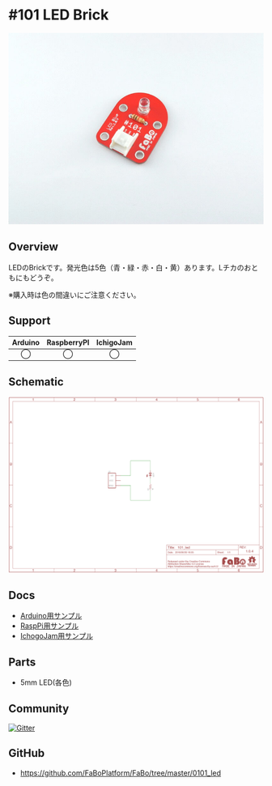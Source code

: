# #101 LED Brick

![](./img/101_led.jpg)
<!--COLORME-->

## Overview
LEDのBrickです。発光色は5色（青・緑・赤・白・黄）あります。Lチカのおともにもどうぞ。

※購入時は色の間違いにご注意ください。

## Support
|Arduino|RaspberryPI|IchigoJam|
|:--:|:--:|:--:|
|◯|◯|◯|

## Schematic
![](./img/101_led_sch.png)

## Docs

* [Arduino用サンプル](http://docs.fabo.io/fabo/arduino/brick_analog/101_brick_analog_led.html)
* [RaspPi用サンプル](http://docs.fabo.io/fabo/rasppi/brick_analog/101_brick_analog_led.html)
* [IchogoJam用サンプル](http://docs.fabo.io/fabo/ichigojam/brick_analog/101_brick_analog_led.html)

## Parts
- 5mm LED(各色)

## Community

[![Gitter](https://badges.gitter.im/gitterHQ/developers.svg)](https://gitter.im/FaBoPlatform/Lobby)

## GitHub
- https://github.com/FaBoPlatform/FaBo/tree/master/0101_led
